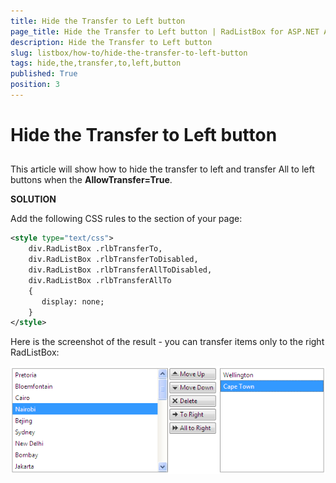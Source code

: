 ```yaml
---
title: Hide the Transfer to Left button
page_title: Hide the Transfer to Left button | RadListBox for ASP.NET AJAX Documentation
description: Hide the Transfer to Left button
slug: listbox/how-to/hide-the-transfer-to-left-button
tags: hide,the,transfer,to,left,button
published: True
position: 3
---
```


# Hide the Transfer to Left button

## 

This article will show how to hide the transfer to left and transfer All to left buttons when the **AllowTransfer=True**.

**SOLUTION**

Add the following CSS rules to the <head> section of your page:

````XML     
<style type="text/css">
	div.RadListBox .rlbTransferTo,
	div.RadListBox .rlbTransferToDisabled,
	div.RadListBox .rlbTransferAllToDisabled,
	div.RadListBox .rlbTransferAllTo
	{
	   display: none;
	}
</style> 		
````

Here is the screenshot of the result - you can transfer items only to the right RadListBox:

![Hide Transfer Left Button](images/listbox_hide_transfer_left_button.png)
